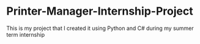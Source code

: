 # Printer-Manager-Internship-Project
This is my project that I created it using Python and C# during my summer term internship

